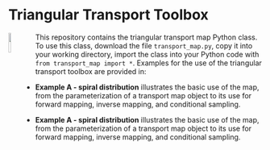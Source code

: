 # Triangular Transport Toolbox

<img align="left" src="https://github.com/MaxRamgraber/Triangular-Transport-Toolbox/blob/main/figures/spiral_animated.gif" height="10%">

This repository contains the triangular transport map Python class. To use this class, download the file `transport_map.py`, copy it into your working directory, import the class into your Python code with `from transport_map import *`. Examples for the use of the triangular transport toolbox are provided in:

 - **Example A - spiral distribution** illustrates the basic use of the map, from the parameterization of a transport map object to its use for forward mapping, inverse mapping, and conditional sampling.

 - **Example A - spiral distribution** illustrates the basic use of the map, from the parameterization of a transport map object to its use for forward mapping, inverse mapping, and conditional sampling.
